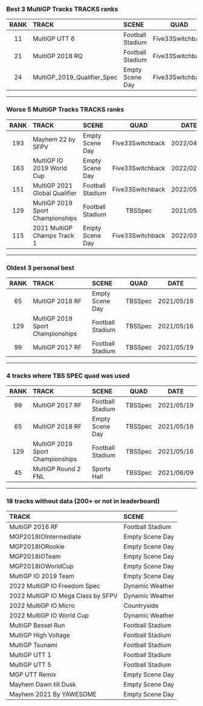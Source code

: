 ### Best 3 MultiGP Tracks TRACKS ranks
|RANK|TRACK|SCENE|QUAD|DATE|
|:---:|:---|:---|:---:|:---:|
|11|MultiGP UTT 6|Football Stadium|Five33Switchback|2022/01/15|
|21|MultiGP 2018 RQ|Football Stadium|Five33Switchback|2022/01/22|
|24|MultiGP_2019_Qualifier_Spec|Empty Scene Day|Five33Switchback|2021/11/24|
---
### Worse 5 MultiGP Tracks TRACKS ranks
|RANK|TRACK|SCENE|QUAD|DATE|
|:---:|:---|:---|:---:|:---:|
|193|Mayhem 22 by SFPV|Empty Scene Day|Five33Switchback|2022/04/05|
|163|MultiGP IO 2019 World Cup|Empty Scene Day|Five33Switchback|2022/02/18|
|151|MultiGP 2021 Global Qualifier|Football Stadium|Five33Switchback|2022/05/11|
|129|MultiGP 2019 Sport Championships|Football Stadium|TBSSpec|2021/05/16|
|115|2021 MultiGP Champs Track 1|Empty Scene Day|Five33Switchback|2022/03/22|
---
### Oldest 3 personal best
|RANK|TRACK|SCENE|QUAD|DATE|
|:---:|:---|:---|:---:|:---:|
|65|MultiGP 2018 RF|Empty Scene Day|TBSSpec|2021/05/16|
|129|MultiGP 2019 Sport Championships|Football Stadium|TBSSpec|2021/05/16|
|99|MultiGP 2017 RF|Football Stadium|TBSSpec|2021/05/19|
---
### 4 tracks where TBS SPEC quad was used
|RANK|TRACK|SCENE|QUAD|DATE|
|:---:|:---|:---|:---:|:---:|
|99|MultiGP 2017 RF|Football Stadium|TBSSpec|2021/05/19|
|65|MultiGP 2018 RF|Empty Scene Day|TBSSpec|2021/05/16|
|129|MultiGP 2019 Sport Championships|Football Stadium|TBSSpec|2021/05/16|
|45|MultiGP Round 2 FNL|Sports Hall|TBSSpec|2021/06/09|
---
### 18 tracks without data (200+ or not in leaderboard)
|TRACK|SCENE|
|:---|:---|
|MultiGP 2016 RF|Football Stadium|
|MGP2018IOIntermediate|Empty Scene Day|
|MGP2018IORookie|Empty Scene Day|
|MGP2018IOTeam|Empty Scene Day|
|MGP2018IOWorldCup|Empty Scene Day|
|MultiGP IO 2019 Team|Empty Scene Day|
|2022 MultiGP IO Freedom Spec|Dynamic Weather|
|2022 MultiGP IO Mega Class by SFPV|Dynamic Weather|
|2022 MultiGP IO Micro|Countryside|
|2022 MultiGP IO World Cup|Dynamic Weather|
|MultiGP Bessel Run|Football Stadium|
|MultiGP High Voltage|Football Stadium|
|MultiGP Tsunami|Football Stadium|
|MultiGP UTT 1|Football Stadium|
|MultiGP UTT 5|Football Stadium|
|MGP UTT Remix|Empty Scene Day|
|Mayhem Dawn till Dusk|Empty Scene Day|
|Mayhem 2021 By YAWESOME|Empty Scene Day|
